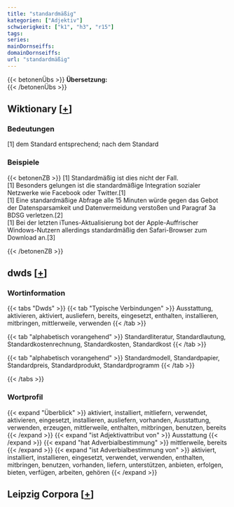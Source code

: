 ```yaml
---
title: "standardmäßig"
kategorien: ["Adjektiv"]
schwierigkeit: ["k1", "h3", "r15"]
tags:
series:
mainDornseiffs:
domainDornseiffs:
url: "standardmäßig"
---
```


{{< betonenÜbs >}}
**Übersetzung:**  
{{< /betonenÜbs >}}

## Wiktionary [[+](https://de.wiktionary.org/wiki/standardmäßig)]

### Bedeutungen
[1] dem Standard entsprechend; nach dem Standard  

### Beispiele
{{< betonenZB >}}
[1] Standardmäßig ist dies nicht der Fall.  
[1] Besonders gelungen ist die standardmäßige Integration sozialer Netzwerke wie Facebook oder Twitter.[1]  
[1] Eine standardmäßige Abfrage alle 15 Minuten würde gegen das Gebot der Datensparsamkeit und Datenvermeidung verstoßen und Paragraf 3a BDSG verletzen.[2]  
[1] Bei der letzten iTunes-Aktualisierung bot der Apple-Auffrischer Windows-Nutzern allerdings standardmäßig den Safari-Browser zum Download an.[3]  

{{< /betonenZB >}}


## dwds [[+](https://www.dwds.de/wb/standardmäßig)]

### Wortinformation
{{< tabs "Dwds" >}}
{{< tab "Typische Verbindungen" >}}
Ausstattung, aktivieren, aktiviert, ausliefern, bereits, eingesetzt, enthalten, installieren, mitbringen, mittlerweile, verwenden
{{< /tab >}}

{{< tab "alphabetisch vorangehend" >}}
Standardliteratur, Standardlautung, Standardkostenrechnung, Standardkosten, Standardkost
{{< /tab >}}

{{< tab "alphabetisch vorangehend" >}}
Standardmodell, Standardpapier, Standardpreis, Standardprodukt, Standardprogramm
{{< /tab >}}

{{< /tabs >}}

### Wortprofil
{{< expand "Überblick" >}} aktiviert, installiert, mitliefern, verwendet, aktivieren, eingesetzt, installieren, ausliefern, vorhanden, Ausstattung, verwenden, erzeugen, mittlerweile, enthalten, mitbringen, benutzen, bereits {{< /expand >}}
{{< expand "ist Adjektivattribut von" >}} Ausstattung {{< /expand >}}
{{< expand "hat Adverbialbestimmung" >}} mittlerweile, bereits {{< /expand >}}
{{< expand "ist Adverbialbestimmung von" >}} aktiviert, installiert, installieren, eingesetzt, verwendet, verwenden, enthalten, mitbringen, benutzen, vorhanden, liefern, unterstützen, anbieten, erfolgen, bieten, verfügen, arbeiten, gehören {{< /expand >}}

## Leipzig Corpora [[+](https://corpora.uni-leipzig.de/en/res?word=standardmäßig&corpusId=deu_newscrawl-public_2018)]

